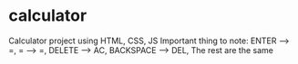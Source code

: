 # calculator
Calculator project using HTML, CSS, JS
Important thing to note:
ENTER   -->     =, 
 =       -->    =,
DELETE   -->    AC,
BACKSPACE  -->  DEL,
The rest are the same
